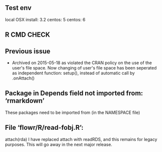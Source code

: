 ## Test env
local OSX install: 3.2
centos: 5
centos: 6


## R CMD CHECK

## Previous issue
 - Archived on 2015-05-18 as violated the CRAN policy on the use of the user's file space.
Now changing of user's file space has been seperated as independent function: setup(), instead of automatic call by .onAttach()

## Package in Depends field not imported from: ‘rmarkdown’
  These packages need to be imported from (in the NAMESPACE file)
  
## File ‘flowr/R/read-fobj.R’:
  attach(rda)
I have replaced attach with readRDS, and this remains for legacy purposes. This will go away in the next major release.


